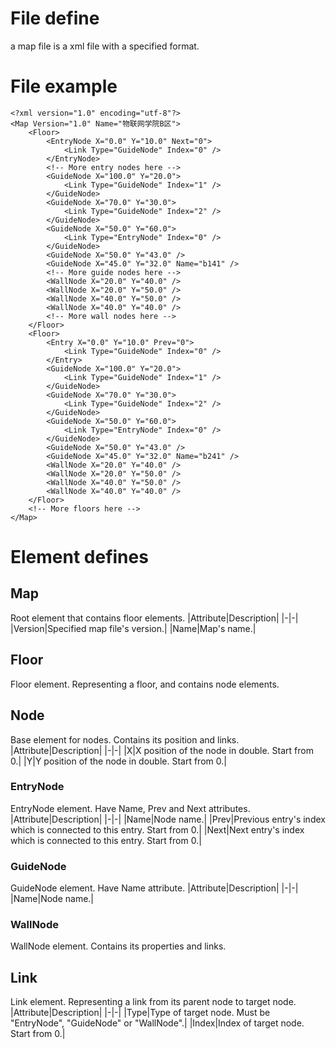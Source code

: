 # File define
a map file is a xml file with a specified format.
# File example
```
<?xml version="1.0" encoding="utf-8"?>
<Map Version="1.0" Name="物联网学院B区">
    <Floor>
        <EntryNode X="0.0" Y="10.0" Next="0">
            <Link Type="GuideNode" Index="0" />
        </EntryNode>
        <!-- More entry nodes here -->
        <GuideNode X="100.0" Y="20.0">
            <Link Type="GuideNode" Index="1" />
        </GuideNode>
        <GuideNode X="70.0" Y="30.0">
            <Link Type="GuideNode" Index="2" />
        </GuideNode>
        <GuideNode X="50.0" Y="60.0">
            <Link Type="EntryNode" Index="0" />
        </GuideNode>
        <GuideNode X="50.0" Y="43.0" />
        <GuideNode X="45.0" Y="32.0" Name="b141" />
        <!-- More guide nodes here -->
        <WallNode X="20.0" Y="40.0" />
        <WallNode X="20.0" Y="50.0" />
        <WallNode X="40.0" Y="50.0" />
        <WallNode X="40.0" Y="40.0" />
        <!-- More wall nodes here -->
    </Floor>
    <Floor>
        <Entry X="0.0" Y="10.0" Prev="0">
            <Link Type="GuideNode" Index="0" />
        </Entry>
        <GuideNode X="100.0" Y="20.0">
            <Link Type="GuideNode" Index="1" />
        </GuideNode>
        <GuideNode X="70.0" Y="30.0">
            <Link Type="GuideNode" Index="2" />
        </GuideNode>
        <GuideNode X="50.0" Y="60.0">
            <Link Type="EntryNode" Index="0" />
        </GuideNode>
        <GuideNode X="50.0" Y="43.0" />
        <GuideNode X="45.0" Y="32.0" Name="b241" />
        <WallNode X="20.0" Y="40.0" />
        <WallNode X="20.0" Y="50.0" />
        <WallNode X="40.0" Y="50.0" />
        <WallNode X="40.0" Y="40.0" />
    </Floor>
    <!-- More floors here -->
</Map>
```
# Element defines
## Map
Root element that contains floor elements.
|Attribute|Description|
|-|-|
|Version|Specified map file's version.|
|Name|Map's name.|
## Floor
Floor element. Representing a floor, and contains node elements.
## Node
Base element for nodes. Contains its position and links.
|Attribute|Description|
|-|-|
|X|X position of the node in double. Start from 0.|
|Y|Y position of the node in double. Start from 0.|
### EntryNode
EntryNode element. Have Name, Prev and Next attributes.
|Attribute|Description|
|-|-|
|Name|Node name.|
|Prev|Previous entry's index which is connected to this entry. Start from 0.|
|Next|Next entry's index which is connected to this entry. Start from 0.|
### GuideNode
GuideNode element. Have Name attribute.
|Attribute|Description|
|-|-|
|Name|Node name.|
### WallNode
WallNode element. Contains its properties and links.
## Link
Link element. Representing a link from its parent node to target node.
|Attribute|Description|
|-|-|
|Type|Type of target node. Must be "EntryNode", "GuideNode" or "WallNode".|
|Index|Index of target node. Start from 0.|
